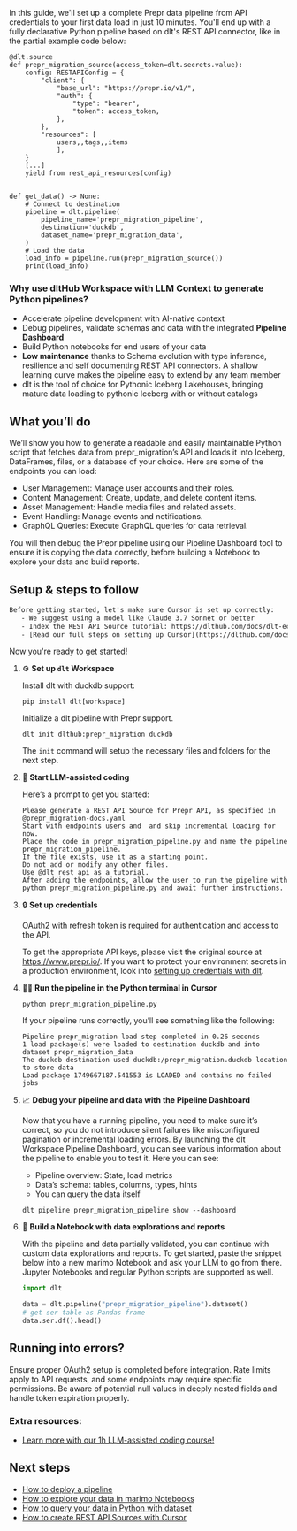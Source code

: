 In this guide, we'll set up a complete Prepr data pipeline from API credentials to your first data load in just 10 minutes. You'll end up with a fully declarative Python pipeline based on dlt's REST API connector, like in the partial example code below:

```python-outcome
@dlt.source
def prepr_migration_source(access_token=dlt.secrets.value):
    config: RESTAPIConfig = {
        "client": {
            "base_url": "https://prepr.io/v1/",
            "auth": {
                "type": "bearer",
                "token": access_token,
            },
        },
        "resources": [
            users,,tags,,items
            ],
    }
    [...]
    yield from rest_api_resources(config)


def get_data() -> None:
    # Connect to destination
    pipeline = dlt.pipeline(
        pipeline_name='prepr_migration_pipeline',
        destination='duckdb',
        dataset_name='prepr_migration_data', 
    )
    # Load the data
    load_info = pipeline.run(prepr_migration_source())
    print(load_info) 
```

### Why use dltHub Workspace with LLM Context to generate Python pipelines?

- Accelerate pipeline development with AI-native context
- Debug pipelines, validate schemas and data with the integrated **Pipeline Dashboard**
- Build Python notebooks for end users of your data
- **Low maintenance** thanks to Schema evolution with type inference, resilience and self documenting REST API connectors. A shallow learning curve makes the pipeline easy to extend by any team member
- dlt is the tool of choice for Pythonic Iceberg Lakehouses, bringing mature data loading to pythonic Iceberg with or without catalogs

## What you’ll do

We’ll show you how to generate a readable and easily maintainable Python script that fetches data from prepr_migration’s API and loads it into Iceberg, DataFrames, files, or a database of your choice. Here are some of the endpoints you can load:

- User Management: Manage user accounts and their roles.
- Content Management: Create, update, and delete content items.
- Asset Management: Handle media files and related assets.
- Event Handling: Manage events and notifications.
- GraphQL Queries: Execute GraphQL queries for data retrieval.

You will then debug the Prepr pipeline using our Pipeline Dashboard tool to ensure it is copying the data correctly, before building a Notebook to explore your data and build reports.

## Setup & steps to follow

```default
Before getting started, let's make sure Cursor is set up correctly:
   - We suggest using a model like Claude 3.7 Sonnet or better
   - Index the REST API Source tutorial: https://dlthub.com/docs/dlt-ecosystem/verified-sources/rest_api/ and add it to context as **@dlt rest api**
   - [Read our full steps on setting up Cursor](https://dlthub.com/docs/dlt-ecosystem/llm-tooling/cursor-restapi#23-configuring-cursor-with-documentation)
```

Now you're ready to get started!

1. ⚙️ **Set up `dlt` Workspace**
    
    Install dlt with duckdb support:
    ```shell
    pip install dlt[workspace]
    ```

    Initialize a dlt pipeline with Prepr support.
    ```shell
    dlt init dlthub:prepr_migration duckdb
    ```

    The `init` command will setup the necessary files and folders for the next step.
    
2. 🤠 **Start LLM-assisted coding**
    
    Here’s a prompt to get you started:
    
    ```prompt
    Please generate a REST API Source for Prepr API, as specified in @prepr_migration-docs.yaml 
    Start with endpoints users and  and skip incremental loading for now. 
    Place the code in prepr_migration_pipeline.py and name the pipeline prepr_migration_pipeline. 
    If the file exists, use it as a starting point. 
    Do not add or modify any other files. 
    Use @dlt rest api as a tutorial. 
    After adding the endpoints, allow the user to run the pipeline with python prepr_migration_pipeline.py and await further instructions.
    ```

    
3. 🔒 **Set up credentials** 
    
    OAuth2 with refresh token is required for authentication and access to the API.
    
    To get the appropriate API keys, please visit the original source at https://www.prepr.io/.
    If you want to protect your environment secrets in a production environment, look into [setting up credentials with dlt](https://dlthub.com/docs/walkthroughs/add_credentials).
    
4. 🏃‍♀️ **Run the pipeline in the Python terminal in Cursor**
    
    ```shell
    python prepr_migration_pipeline.py
    ```
    
    If your pipeline runs correctly, you’ll see something like the following:
    
    ```shell
    Pipeline prepr_migration load step completed in 0.26 seconds
    1 load package(s) were loaded to destination duckdb and into dataset prepr_migration_data
    The duckdb destination used duckdb:/prepr_migration.duckdb location to store data
    Load package 1749667187.541553 is LOADED and contains no failed jobs
    ```
    
5. 📈 **Debug your pipeline and data with the Pipeline Dashboard**

    Now that you have a running pipeline, you need to make sure it’s correct, so you do not introduce silent failures like misconfigured pagination or incremental loading errors. By launching the dlt Workspace Pipeline Dashboard, you can see various information about the pipeline to enable you to test it. Here you can see:
    - Pipeline overview: State, load metrics
    - Data’s schema: tables, columns, types, hints
    - You can query the data itself
    
    ```shell
    dlt pipeline prepr_migration_pipeline show --dashboard
    ```
    
6. 🐍 **Build a Notebook with data explorations and reports**

    With the pipeline and data partially validated, you can continue with custom data explorations and reports. To get started, paste the snippet below into a new marimo Notebook and ask your LLM to go from there. Jupyter Notebooks and regular Python scripts are supported as well.

    
    ```python
    import dlt

   data = dlt.pipeline("prepr_migration_pipeline").dataset()
   # get ser table as Pandas frame
   data.ser.df().head()
    ```

## Running into errors?

Ensure proper OAuth2 setup is completed before integration. Rate limits apply to API requests, and some endpoints may require specific permissions. Be aware of potential null values in deeply nested fields and handle token expiration properly.

### Extra resources:

- [Learn more with our 1h LLM-assisted coding course!](https://www.youtube.com/watch?v=GGid70rnJuM)

## Next steps

- [How to deploy a pipeline](https://dlthub.com/docs/walkthroughs/deploy-a-pipeline)
- [How to explore your data in marimo Notebooks](https://dlthub.com/docs/general-usage/dataset-access/marimo)
- [How to query your data in Python with dataset](https://dlthub.com/docs/general-usage/dataset-access/dataset)
- [How to create REST API Sources with Cursor](https://dlthub.com/docs/dlt-ecosystem/llm-tooling/cursor-restapi)
